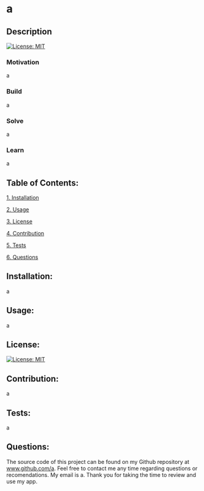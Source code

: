 # a

## Description

[![License: MIT](https://img.shields.io/badge/License-MIT-yellow.svg)](https://opensource.org/licenses/MIT)

### Motivation

a

### Build

a

### Solve

a

### Learn

a

## Table of Contents:

[1. Installation](#Installation)

[2. Usage](#Usage)

[3. License](#License)

[4. Contribution](#Contribution)

[5. Tests](#Tests)

[6. Questions](#Questions)
        
## Installation:

a

## Usage:

a

## License:


[![License: MIT](https://img.shields.io/badge/License-MIT-yellow.svg)](https://opensource.org/licenses/MIT)

## Contribution:

a

## Tests:

a

## Questions:

The source code of this project can be found on my Github repository at www.github.com/a. Feel free to contact 
me any time regarding questions or recomendations. My email is a. Thank you for taking the time to review and use my app. 

        